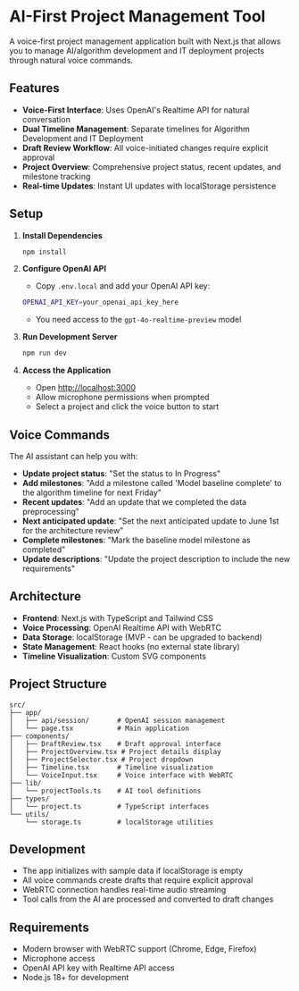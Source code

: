 # AI-First Project Management Tool

A voice-first project management application built with Next.js that allows you to manage AI/algorithm development and IT deployment projects through natural voice commands.

## Features

- **Voice-First Interface**: Uses OpenAI's Realtime API for natural conversation
- **Dual Timeline Management**: Separate timelines for Algorithm Development and IT Deployment
- **Draft Review Workflow**: All voice-initiated changes require explicit approval
- **Project Overview**: Comprehensive project status, recent updates, and milestone tracking
- **Real-time Updates**: Instant UI updates with localStorage persistence

## Setup

1. **Install Dependencies**
   ```bash
   npm install
   ```

2. **Configure OpenAI API**
   - Copy `.env.local` and add your OpenAI API key:
   ```bash
   OPENAI_API_KEY=your_openai_api_key_here
   ```
   - You need access to the `gpt-4o-realtime-preview` model

3. **Run Development Server**
   ```bash
   npm run dev
   ```

4. **Access the Application**
   - Open [http://localhost:3000](http://localhost:3000)
   - Allow microphone permissions when prompted
   - Select a project and click the voice button to start

## Voice Commands

The AI assistant can help you with:

- **Update project status**: "Set the status to In Progress"
- **Add milestones**: "Add a milestone called 'Model baseline complete' to the algorithm timeline for next Friday"
- **Recent updates**: "Add an update that we completed the data preprocessing"
- **Next anticipated update**: "Set the next anticipated update to June 1st for the architecture review"
- **Complete milestones**: "Mark the baseline model milestone as completed"
- **Update descriptions**: "Update the project description to include the new requirements"

## Architecture

- **Frontend**: Next.js with TypeScript and Tailwind CSS
- **Voice Processing**: OpenAI Realtime API with WebRTC
- **Data Storage**: localStorage (MVP - can be upgraded to backend)
- **State Management**: React hooks (no external state library)
- **Timeline Visualization**: Custom SVG components

## Project Structure

```
src/
├── app/
│   ├── api/session/       # OpenAI session management
│   └── page.tsx           # Main application
├── components/
│   ├── DraftReview.tsx    # Draft approval interface
│   ├── ProjectOverview.tsx # Project details display
│   ├── ProjectSelector.tsx # Project dropdown
│   ├── Timeline.tsx       # Timeline visualization
│   └── VoiceInput.tsx     # Voice interface with WebRTC
├── lib/
│   └── projectTools.ts    # AI tool definitions
├── types/
│   └── project.ts         # TypeScript interfaces
└── utils/
    └── storage.ts         # localStorage utilities
```

## Development

- The app initializes with sample data if localStorage is empty
- All voice commands create drafts that require explicit approval
- WebRTC connection handles real-time audio streaming
- Tool calls from the AI are processed and converted to draft changes

## Requirements

- Modern browser with WebRTC support (Chrome, Edge, Firefox)
- Microphone access
- OpenAI API key with Realtime API access
- Node.js 18+ for development
